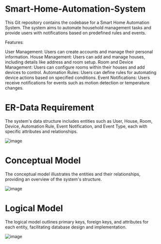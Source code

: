 # Smart-Home-Automation-System

This Git repository contains the codebase for a Smart Home Automation System. The system aims to automate household management tasks and provide users with notifications based on predefined rules and events.

Features:

User Management: Users can create accounts and manage their personal information.
House Management: Users can add and manage houses, including details like address and room setup.
Room and Device Management: Users can configure rooms within their houses and add devices to control.
Automation Rules: Users can define rules for automating device actions based on specified conditions.
Event Notifications: Users receive notifications for events such as motion detection or temperature changes.


# ER-Data Requirement
The system's data structure includes entities such as User, House, Room, Device, Automation Rule, Event Notification, and Event Type, each with specific attributes and relationships.

![image](https://github.com/mkarodka/Smart-Home-Automation-System/assets/108047751/e90a4a7a-964f-4422-a36c-03298f50fe5b)


# Conceptual Model
The conceptual model illustrates the entities and their relationships, providing an overview of the system's structure.

![image](https://github.com/mkarodka/Smart-Home-Automation-System/assets/108047751/297c26d6-d69a-4ff6-9498-57c71a70977c)


# Logical Model
The logical model outlines primary keys, foreign keys, and attributes for each entity, facilitating database design and implementation.

![image](https://github.com/mkarodka/Smart-Home-Automation-System/assets/108047751/9e1904db-3e4a-43bd-a4d0-29303962d09f)


